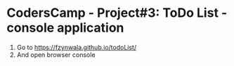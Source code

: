 # CodersCamp - Project#3: ToDo List - console application

1. Go to https://fzynwala.github.io/todoList/
2. And open browser console
